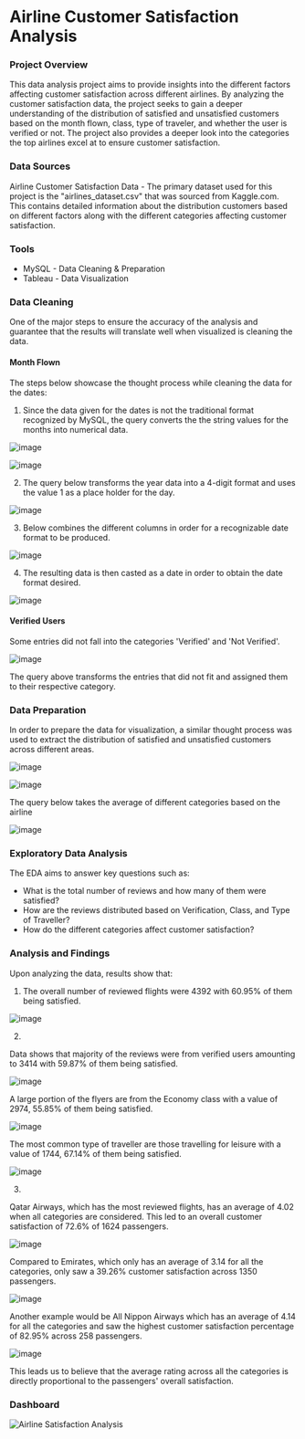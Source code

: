 # Airline Customer Satisfaction Analysis

### Project Overview

This data analysis project aims to provide insights into the different factors affecting customer satisfaction across different airlines. By analyzing the customer satisfaction data, the project seeks to gain a deeper understanding of the distribution of satisfied and unsatisfied customers based on the month flown, class, type of traveler, and whether the user is verified or not. The project also provides a deeper look into the categories the top airlines excel at to ensure customer satisfaction.

  
### Data Sources

   Airline Customer Satisfaction Data - The primary dataset used for this project is the "airlines_dataset.csv" that was sourced from Kaggle.com. This contains detailed information about the distribution customers based on 
   different factors along with the different categories affecting customer satisfaction.

### Tools

  - MySQL - Data Cleaning & Preparation
  - Tableau - Data Visualization

### Data Cleaning 

One of the major steps to ensure the accuracy of the analysis and guarantee that the results will translate well when visualized is cleaning the data. 


#### Month Flown

The steps below showcase the thought process while cleaning the data for the dates:

1. Since the data given for the dates is not the traditional format recognized by MySQL, the query converts the the string values for the months into numerical data.

![image](https://github.com/NinoJornales/sql-tableau-project-airline-satisfaction/assets/166905805/0dbc3c43-7d30-4559-90e6-ddffa3cfef4b)

![image](https://github.com/NinoJornales/sql-tableau-project-airline-satisfaction/assets/166905805/bf766aa5-8927-4d04-ae81-e0c8679ef517)

2. The query below transforms the year data into a 4-digit format and uses the value 1 as a place holder for the day. 

![image](https://github.com/NinoJornales/sql-tableau-project-airline-satisfaction/assets/166905805/cc887640-1b00-4628-9040-f222de536ce4)

3. Below combines the different columns in order for a recognizable date format to be produced.

![image](https://github.com/NinoJornales/sql-tableau-project-airline-satisfaction/assets/166905805/7ebda0bc-e95b-4113-8761-3ab21daccf97)

4. The resulting data is then casted as a date in order to obtain the date format desired.

![image](https://github.com/NinoJornales/sql-tableau-project-airline-satisfaction/assets/166905805/eb1e8cd5-1f78-4221-9b72-fff44ed425a0)


#### Verified Users

Some entries did not fall into the categories 'Verified' and 'Not Verified'. 

![image](https://github.com/NinoJornales/sql-tableau-project-airline-satisfaction/assets/166905805/1776e5b8-1560-498c-bf5b-620dd125eda0)

The query above transforms the entries that did not fit and assigned them to their respective category.

### Data Preparation

In order to prepare the data for visualization, a similar thought process was used to extract the distribution of satisfied and unsatisfied customers across different areas.

![image](https://github.com/NinoJornales/sql-tableau-project-airline-satisfaction/assets/166905805/3301ea41-bf7c-4621-8e3a-5753a5617668)

![image](https://github.com/NinoJornales/sql-tableau-project-airline-satisfaction/assets/166905805/d7c37a09-2bd4-4b05-b619-82eed813a4b2)

The query below takes the average of different categories based on the airline

![image](https://github.com/NinoJornales/sql-tableau-project-airline-satisfaction/assets/166905805/4d7cb8a1-bb88-4f45-8353-49c99ac3bdaf)


### Exploratory Data Analysis

The EDA aims to answer key questions such as:

- What is the total number of reviews and how many of them were satisfied?
- How are the reviews distributed based on Verification, Class, and Type of Traveller?
- How do the different categories affect customer satisfaction?
  

### Analysis and Findings

Upon analyzing the data, results show that:

1. The overall number of reviewed flights were 4392 with 60.95% of them being satisfied. 

![image](https://github.com/NinoJornales/sql-tableau-project-airline-satisfaction/assets/166905805/e6a5ef6a-d048-4ecd-a577-75c4a2fe1692)

2. 

Data shows that majority of the reviews were from verified users amounting to 3414 with 59.87% of them being satisfied.
   
![image](https://github.com/NinoJornales/sql-tableau-project-airline-satisfaction/assets/166905805/c8897bf8-352f-4b4f-b06f-28d81de6c3d3)

A large portion of the flyers are from the Economy class with a value of 2974, 55.85% of them being satisfied.

![image](https://github.com/NinoJornales/sql-tableau-project-airline-satisfaction/assets/166905805/48684c74-8e3a-4ce3-897f-67f51cfd2760)

The most common type of traveller are those travelling for leisure with a value of 1744, 67.14% of them being satisfied.

![image](https://github.com/NinoJornales/sql-tableau-project-airline-satisfaction/assets/166905805/5ca95ad3-d7ca-4afa-b0d0-0274f6643573)


3.  
Qatar Airways, which has the most reviewed flights, has an average of 4.02 when all categories are considered. This led to an overall customer satisfaction of 72.6% of 1624 passengers.

![image](https://github.com/NinoJornales/sql-tableau-project-airline-satisfaction/assets/166905805/7406c12e-082a-43fd-9a77-c8d1f7da68cf)


Compared to Emirates, which only has an average of 3.14 for all the categories, only saw a 39.26% customer satisfaction across 1350 passengers. 

![image](https://github.com/NinoJornales/sql-tableau-project-airline-satisfaction/assets/166905805/599c635e-01eb-4c95-980b-c8efc6fbb50b)

Another example would be All Nippon Airways which has an average of 4.14 for all the categories and saw the highest customer satisfaction percentage of 82.95% across 258 passengers.

![image](https://github.com/NinoJornales/sql-tableau-project-airline-satisfaction/assets/166905805/ff6f2d41-4878-46cf-bd4a-4a0b0a32f4b1)

This leads us to believe that the average rating across all the categories is directly proportional to the passengers' overall satisfaction.


### Dashboard


![Airline Satisfaction Analysis](https://github.com/NinoJornales/sql-tableau-project-airline-satisfaction/assets/166905805/25619d11-35af-4313-a173-6421404a6809)

